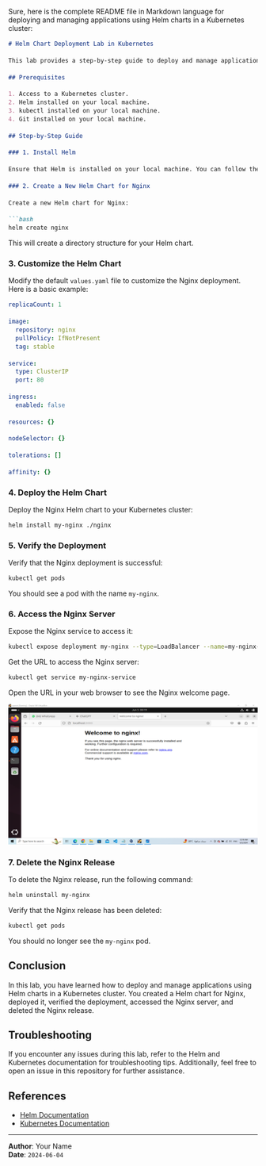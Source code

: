 Sure, here is the complete README file in Markdown language for deploying and managing applications using Helm charts in a Kubernetes cluster:

```markdown
# Helm Chart Deployment Lab in Kubernetes

This lab provides a step-by-step guide to deploy and manage applications in a Kubernetes cluster using Helm charts. We will explore Helm charts for common services, create a new Helm chart for Nginx, deploy it, verify the deployment, and access the Nginx server. Finally, we will delete the Nginx release.

## Prerequisites

1. Access to a Kubernetes cluster.
2. Helm installed on your local machine.
3. kubectl installed on your local machine.
4. Git installed on your local machine.

## Step-by-Step Guide

### 1. Install Helm

Ensure that Helm is installed on your local machine. You can follow the [official Helm installation guide](https://helm.sh/docs/intro/install/) if Helm is not already installed.

### 2. Create a New Helm Chart for Nginx

Create a new Helm chart for Nginx:

```bash
helm create nginx
```

This will create a directory structure for your Helm chart.

### 3. Customize the Helm Chart

Modify the default `values.yaml` file to customize the Nginx deployment. Here is a basic example:

```yaml
replicaCount: 1

image:
  repository: nginx
  pullPolicy: IfNotPresent
  tag: stable

service:
  type: ClusterIP
  port: 80

ingress:
  enabled: false

resources: {}

nodeSelector: {}

tolerations: []

affinity: {}
```

### 4. Deploy the Helm Chart

Deploy the Nginx Helm chart to your Kubernetes cluster:

```bash
helm install my-nginx ./nginx
```

### 5. Verify the Deployment

Verify that the Nginx deployment is successful:

```bash
kubectl get pods
```

You should see a pod with the name `my-nginx`.

### 6. Access the Nginx Server

Expose the Nginx service to access it:

```bash
kubectl expose deployment my-nginx --type=LoadBalancer --name=my-nginx-service
```

Get the URL to access the Nginx server:

```bash
kubectl get service my-nginx-service
```

Open the URL in your web browser to see the Nginx welcome page.

![Alt text](website.png)

### 7. Delete the Nginx Release

To delete the Nginx release, run the following command:

```bash
helm uninstall my-nginx
```

Verify that the Nginx release has been deleted:

```bash
kubectl get pods
```

You should no longer see the `my-nginx` pod.

## Conclusion

In this lab, you have learned how to deploy and manage applications using Helm charts in a Kubernetes cluster. You created a Helm chart for Nginx, deployed it, verified the deployment, accessed the Nginx server, and deleted the Nginx release.

## Troubleshooting

If you encounter any issues during this lab, refer to the Helm and Kubernetes documentation for troubleshooting tips. Additionally, feel free to open an issue in this repository for further assistance.

## References

- [Helm Documentation](https://helm.sh/docs/)
- [Kubernetes Documentation](https://kubernetes.io/docs/)

---

**Author**: Your Name  
**Date**: `2024-06-04`
```

